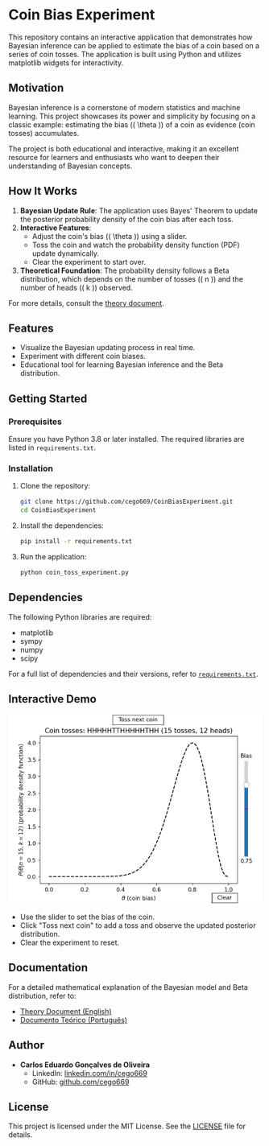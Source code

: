 # Coin Bias Experiment

This repository contains an interactive application that demonstrates how Bayesian inference can be applied to estimate the bias of a coin based on a series of coin tosses. The application is built using Python and utilizes matplotlib widgets for interactivity.

## Motivation

Bayesian inference is a cornerstone of modern statistics and machine learning. This project showcases its power and simplicity by focusing on a classic example: estimating the bias (\( \theta \)) of a coin as evidence (coin tosses) accumulates.

The project is both educational and interactive, making it an excellent resource for learners and enthusiasts who want to deepen their understanding of Bayesian concepts.

## How It Works

1. **Bayesian Update Rule**: The application uses Bayes' Theorem to update the posterior probability density of the coin bias after each toss.
2. **Interactive Features**: 
   - Adjust the coin's bias (\( \theta \)) using a slider.
   - Toss the coin and watch the probability density function (PDF) update dynamically.
   - Clear the experiment to start over.
3. **Theoretical Foundation**: The probability density follows a Beta distribution, which depends on the number of tosses (\( n \)) and the number of heads (\( k \)) observed.

For more details, consult the [theory document](./theory_coin_experiment.pdf).

## Features

- Visualize the Bayesian updating process in real time.
- Experiment with different coin biases.
- Educational tool for learning Bayesian inference and the Beta distribution.

## Getting Started

### Prerequisites

Ensure you have Python 3.8 or later installed. The required libraries are listed in `requirements.txt`.

### Installation

1. Clone the repository:
   ```bash
   git clone https://github.com/cego669/CoinBiasExperiment.git
   cd CoinBiasExperiment
   ```
2. Install the dependencies:
   ```bash
   pip install -r requirements.txt
   ```
3. Run the application:
   ```bash
   python coin_toss_experiment.py
   ```
## Dependencies

The following Python libraries are required:
- matplotlib
- sympy
- numpy
- scipy

For a full list of dependencies and their versions, refer to [`requirements.txt`](./requirements.txt).

## Interactive Demo

![Screenshot of the application in action](interactive_demo.png)

- Use the slider to set the bias of the coin.
- Click "Toss next coin" to add a toss and observe the updated posterior distribution.
- Clear the experiment to reset.

## Documentation

For a detailed mathematical explanation of the Bayesian model and Beta distribution, refer to:
- [Theory Document (English)](./theory_coin_experiment.pdf)
- [Documento Teórico (Português)](./teoria_experimento_moedas.pdf)

## Author

- **Carlos Eduardo Gonçalves de Oliveira**
  - LinkedIn: [linkedin.com/in/cego669](https://www.linkedin.com/in/cego669)
  - GitHub: [github.com/cego669](https://github.com/cego669)

## License

This project is licensed under the MIT License. See the [LICENSE](./LICENSE) file for details.
